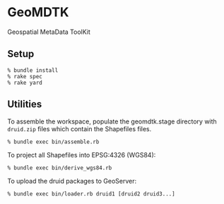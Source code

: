 GeoMDTK
=======

Geospatial MetaData ToolKit

Setup
-----

    % bundle install
    % rake spec
    % rake yard

Utilities
---------

To assemble the workspace, populate the geomdtk.stage directory with `druid.zip` files which contain the
Shapefiles files.

    % bundle exec bin/assemble.rb

To project all Shapefiles into EPSG:4326 (WGS84):

    % bundle exec bin/derive_wgs84.rb

To upload the druid packages to GeoServer:

    % bundle exec bin/loader.rb druid1 [druid2 druid3...]
